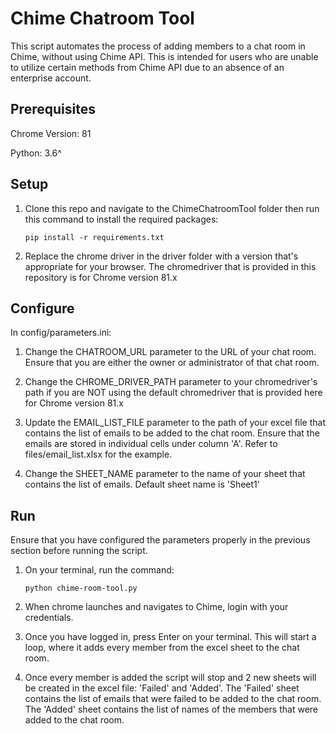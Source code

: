 # Chime Chatroom Tool
This script automates the process of adding members to a chat room in Chime, without using Chime API. This is intended for users who are unable to utilize certain methods from Chime API due to an absence of an enterprise account.

## Prerequisites
Chrome Version: 81


Python: 3.6^

## Setup

1. Clone this repo and navigate to the ChimeChatroomTool folder then run this command to install the required packages:


    `pip install -r requirements.txt`


2. Replace the chrome driver in the driver folder with a version that's appropriate for your browser. The chromedriver that is provided in this repository is for Chrome version 81.x 

## Configure

In config/parameters.ini:


1. Change the CHATROOM_URL parameter to the URL of your chat room. Ensure that you are either the owner or administrator of that chat room.


2. Change the CHROME_DRIVER_PATH parameter to your chromedriver's path if you are NOT using the default chromedriver that is provided here for Chrome version 81.x


3. Update the EMAIL_LIST_FILE parameter to the path of your excel file that contains the list of emails to be added to the chat room. Ensure that the emails are stored in individual cells under column 'A'. Refer to files/email_list.xlsx for the example.


4. Change the SHEET_NAME parameter to the name of your sheet that contains the list of emails. Default sheet name is 'Sheet1'


## Run

Ensure that you have configured the parameters properly in the previous section before running the script.


1. On your terminal, run the command:


    `python chime-room-tool.py`


2. When chrome launches and navigates to Chime, login with your credentials. 


3. Once you have logged in, press Enter on your terminal. This will start a loop, where it adds every member from the excel sheet to the chat room. 

4. Once every member is added the script will stop and 2 new sheets will be created in the excel file: 'Failed' and 'Added'. The 'Failed' sheet contains the list of emails that were failed to be added to the chat room. The 'Added' sheet contains the list of names of the members that were added to the chat room.
